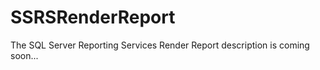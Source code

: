 SSRSRenderReport
================

The SQL Server Reporting Services Render Report description is coming soon...
